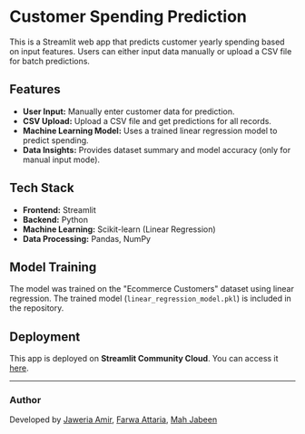 # Customer Spending Prediction

This is a Streamlit web app that predicts customer yearly spending based on input features. Users can either input data manually or upload a CSV file for batch predictions.

## Features
- **User Input:** Manually enter customer data for prediction.
- **CSV Upload:** Upload a CSV file and get predictions for all records.
- **Machine Learning Model:** Uses a trained linear regression model to predict spending.
- **Data Insights:** Provides dataset summary and model accuracy (only for manual input mode).

## Tech Stack
- **Frontend:** Streamlit
- **Backend:** Python
- **Machine Learning:** Scikit-learn (Linear Regression)
- **Data Processing:** Pandas, NumPy


## Model Training
The model was trained on the "Ecommerce Customers" dataset using linear regression. The trained model (`linear_regression_model.pkl`) is included in the repository.

## Deployment
This app is deployed on **Streamlit Community Cloud**. You can access it [here](https://your-streamlit-app-link).

---

### **Author**
Developed by [Jaweria Amir](https://github.com/Jiamir), [Farwa Attaria](https://github.com/farwaattaria), [Mah Jabeen](https://github.com/mahjabeenhere)


